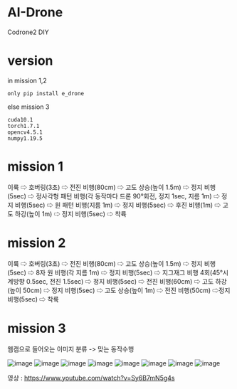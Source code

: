 # AI-Drone
Codrone2 DIY

# version

in mission 1,2

    only pip install e_drone
  
else mission 3

    cuda10.1
    torch1.7.1
    opencv4.5.1
    numpy1.19.5

# mission 1
이륙 ⇨ 호버링(3초) ⇨ 전진 비행(80cm) ⇨ 고도 상승(높이 1.5m) ⇨ 정지 비행(5sec) ⇨ 
정사각형 패턴 비행(각 동작마다 드론 90°회전, 정지 1sec, 지름 1m) ⇨ 정지 비행(5sec) ⇨ 
원 패턴 비행(지름 1m) ⇨ 정지 비행(5sec) ⇨ 후진 비행(1m) ⇨ 고도 하강(높이 1m) ⇨ 
정지 비행(5sec) ⇨ 착륙

# mission 2
이륙 ⇨ 호버링(3초) ⇨ 전진 비행(80cm) ⇨ 고도 상승(높이 1.5m) ⇨ 정지 비행(5sec) ⇨ 
8자 원 비행(각 지름 1m) ⇨ 정지 비행(5sec) ⇨ 지그재그 비행 4회(45°시계방향 0.5sec, 전진 1.5sec) 
⇨ 정지 비행(5sec) ⇨ 전진 비행(60cm) ⇨ 고도 하강(높이 50cm) ⇨ 정지 비행(5sec) ⇨ 
고도 상승(높이 1m) ⇨ 전진 비행(50cm) ⇨정지 비행(5sec) ⇨ 착륙

# mission 3
웹캠으로 들어오는 이미지 분류 -> 맞는 동작수행

![image](https://user-images.githubusercontent.com/70372577/130180265-9acd4882-3ac5-4332-9d07-a6a3b509a9db.png)
![image](https://user-images.githubusercontent.com/70372577/130180274-24263cd8-2c88-4ef5-8c02-0e97562a03a8.png)
![image](https://user-images.githubusercontent.com/70372577/130180318-7921f4e4-475c-4226-9115-6118142aee2f.png)
![image](https://user-images.githubusercontent.com/70372577/130180444-6a996d72-f5bd-4c3f-8829-92a2f5899668.png)
![image](https://user-images.githubusercontent.com/70372577/130180476-c15917d4-b9ab-4782-bf89-b700caed43cc.png)
![image](https://user-images.githubusercontent.com/70372577/130180538-4b3e946a-c86e-460f-b808-e3db920157a7.png)
![image](https://user-images.githubusercontent.com/70372577/130180492-2c75deb8-0672-47be-9f19-29658aa60d83.png)
![image](https://user-images.githubusercontent.com/70372577/130180498-062265fd-6b5f-479e-88af-7747b71ef43a.png)






영상 : https://www.youtube.com/watch?v=Sy6B7mN5g4s
